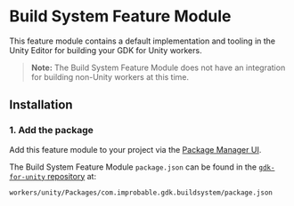 # Build System Feature Module

This feature module contains a default implementation and tooling in the Unity Editor for building your GDK for Unity workers.

> **Note:** The Build System Feature Module does not have an integration for building non-Unity workers at this time.

## Installation

### 1. Add the package

 Add this feature module to your project via the [Package Manager UI](https://docs.unity3d.com/Packages/com.unity.package-manager-ui@2.0/manual/index.html#specifying-a-local-package-location).

 The Build System Feature Module `package.json` can be found in the [`gdk-for-unity` repository](https://github.com/spatialos/gdk-for-unity) at:

 ```text
workers/unity/Packages/com.improbable.gdk.buildsystem/package.json
```